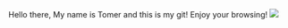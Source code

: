 Hello there,
My name is Tomer and this is my git!
Enjoy your browsing!
![](https://komarev.com/ghpvc/?username=TomerKigel)
